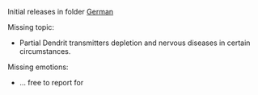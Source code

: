 Initial releases in folder [German](German)

Missing topic:

* Partial Dendrit transmitters depletion and nervous diseases in certain circumstances.

Missing emotions:

* ... free to report for
